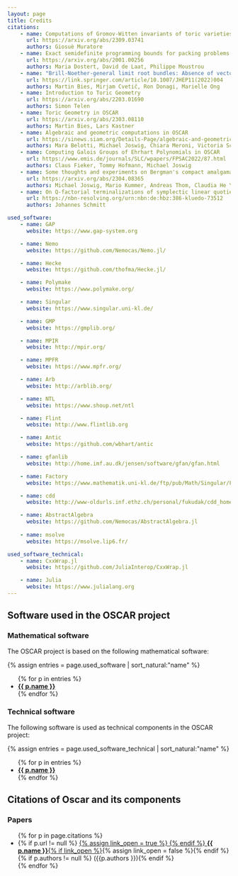 ```yaml
---
layout: page
title: Credits
citations:
    - name: Computations of Gromov-Witten invariants of toric varieties
      url: https://arxiv.org/abs/2309.03741
      authors: Giosuè Muratore
    - name: Exact semidefinite programming bounds for packing problems
      url: https://arxiv.org/abs/2001.00256
      authors: Maria Dostert, David de Laat, Philippe Moustrou
    - name: "Brill-Noether-general limit root bundles: Absence of vector-like exotics in F-theory Standard Models"
      url: https://link.springer.com/article/10.1007/JHEP11(2022)004
      authors: Martin Bies, Mirjam Cvetič, Ron Donagi, Marielle Ong
    - name: Introduction to Toric Geometry
      url: https://arxiv.org/abs/2203.01690
      authors: Simon Telen
    - name: Toric Geometry in OSCAR
      url: https://arxiv.org/abs/2303.08110
      authors: Martin Bies, Lars Kastner
    - name: Algebraic and geometric computations in OSCAR
      url: https://sinews.siam.org/Details-Page/algebraic-and-geometric-computations-in-oscar
      authors: Mara Belotti, Michael Joswig, Chiara Meroni, Victoria Schleis, Johannes Schmitt
    - name: Computing Galois Groups of Ehrhart Polynomials in OSCAR
      url: https://www.emis.de/journals/SLC/wpapers/FPSAC2022/87.html
      authors: Claus Fieker, Tommy Hofmann, Michael Joswig
    - name: Some thoughts and experiments on Bergman's compact amalgamation problem
      url: https://arxiv.org/abs/2304.08365
      authors: Michael Joswig, Mario Kummer, Andreas Thom, Claudia He Yun
    - name: On Q-factorial terminalizations of symplectic linear quotient singularities
      url: https://nbn-resolving.org/urn:nbn:de:hbz:386-kluedo-73512
      authors: Johannes Schmitt

used_software:
    - name: GAP
      website: https://www.gap-system.org

    - name: Nemo
      website: https://github.com/Nemocas/Nemo.jl/

    - name: Hecke
      website: https://github.com/thofma/Hecke.jl/

    - name: Polymake
      website: https://www.polymake.org/

    - name: Singular
      website: https://www.singular.uni-kl.de/

    - name: GMP
      website: https://gmplib.org/

    - name: MPIR
      website: http://mpir.org/

    - name: MPFR
      website: https://www.mpfr.org/

    - name: Arb
      website: http://arblib.org/

    - name: NTL
      website: https://www.shoup.net/ntl

    - name: Flint
      website: http://www.flintlib.org

    - name: Antic
      website: https://github.com/wbhart/antic

    - name: gfanlib
      website: http://home.imf.au.dk/jensen/software/gfan/gfan.html

    - name: Factory
      website: https://www.mathematik.uni-kl.de/ftp/pub/Math/Singular/Factory

    - name: cdd
      website: http://www-oldurls.inf.ethz.ch/personal/fukudak/cdd_home/

    - name: AbstractAlgebra
      website: https://github.com/Nemocas/AbstractAlgebra.jl
      
    - name: msolve
      website: https://msolve.lip6.fr/

used_software_technical:
    - name: CxxWrap.jl
      website: https://github.com/JuliaInterop/CxxWrap.jl

    - name: Julia
      website: https://www.julialang.org
---
```


## Software used in the OSCAR project

### Mathematical software

The OSCAR project is based on the following mathematical software:

{% assign entries = page.used_software | sort_natural:"name" %}
<ul class="software_credits_list">
{% for p in entries %}
  <li>
    <a href="{{ p.website }}">
    <strong>{{ p.name }}</strong>
    </a>
  </li>
{% endfor %}
</ul>

### Technical software

The following software is used as technical components in the OSCAR project:

{% assign entries = page.used_software_technical | sort_natural:"name" %}
<ul>
{% for p in entries %}
  <li>
    <a href="{{ p.website }}">
    <strong>{{ p.name }}</strong>
    </a>
  </li>
{% endfor %}
</ul>

## Citations of Oscar and its components

### Papers

<ul>
  {% for p in page.citations %}
  <li>
      {% if p.url != null %}
          <a href="{{ p.url }}">
          {% assign link_open = true %}
      {% endif %}
      <strong>{{ p.name }}</strong>{% if link_open %}</a>{% assign link_open = false %}{% endif %}
      {% if p.authors != null %} ({{p.authors }}){% endif %}
  </li>
  {% endfor %}
</ul>
